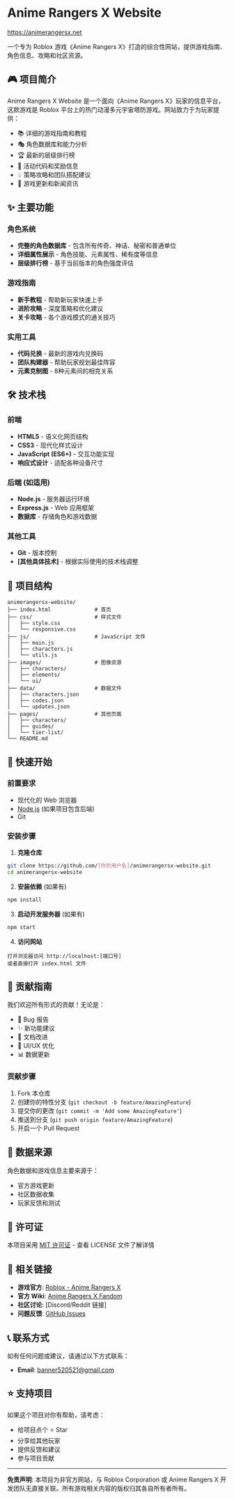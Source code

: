 # Anime Rangers X Website
https://animerangersx.net

一个专为 Roblox 游戏《Anime Rangers X》打造的综合性网站，提供游戏指南、角色信息、攻略和社区资源。

## 🎮 项目简介

Anime Rangers X Website 是一个面向《Anime Rangers X》玩家的信息平台，这款游戏是 Roblox 平台上的热门动漫多元宇宙塔防游戏。网站致力于为玩家提供：

- 📚 详细的游戏指南和教程
- 🎭 角色数据库和能力分析
- 🏆 最新的层级排行榜
- 🎁 活动代码和奖励信息
- 💡 策略攻略和团队搭配建议
- 🌟 游戏更新和新闻资讯

## ✨ 主要功能

### 角色系统
- **完整的角色数据库** - 包含所有传奇、神话、秘密和普通单位
- **详细属性展示** - 角色技能、元素属性、稀有度等信息
- **层级排行榜** - 基于当前版本的角色强度评估

### 游戏指南
- **新手教程** - 帮助新玩家快速上手
- **进阶攻略** - 深度策略和优化建议
- **关卡攻略** - 各个游戏模式的通关技巧

### 实用工具
- **代码兑换** - 最新的游戏内兑换码
- **团队构建器** - 帮助玩家规划最佳阵容
- **元素克制图** - 8种元素间的相克关系

## 🛠️ 技术栈

### 前端
- **HTML5** - 语义化网页结构
- **CSS3** - 现代化样式设计
- **JavaScript (ES6+)** - 交互功能实现
- **响应式设计** - 适配各种设备尺寸

### 后端 (如适用)
- **Node.js** - 服务器运行环境
- **Express.js** - Web 应用框架
- **数据库** - 存储角色和游戏数据

### 其他工具
- **Git** - 版本控制
- **[其他具体技术]** - 根据实际使用的技术栈调整

## 📁 项目结构

```
animerangersx-website/
├── index.html              # 首页
├── css/                    # 样式文件
│   ├── style.css
│   └── responsive.css
├── js/                     # JavaScript 文件
│   ├── main.js
│   ├── characters.js
│   └── utils.js
├── images/                 # 图像资源
│   ├── characters/
│   ├── elements/
│   └── ui/
├── data/                   # 数据文件
│   ├── characters.json
│   ├── codes.json
│   └── updates.json
├── pages/                  # 其他页面
│   ├── characters/
│   ├── guides/
│   └── tier-list/
└── README.md
```

## 🚀 快速开始

### 前置要求
- 现代化的 Web 浏览器
- [Node.js](https://nodejs.org/) (如果项目包含后端)
- Git

### 安装步骤

1. **克隆仓库**
```bash
git clone https://github.com/[你的用户名]/animerangersx-website.git
cd animerangersx-website
```

2. **安装依赖** (如果有)
```bash
npm install
```

3. **启动开发服务器** (如果有)
```bash
npm start
```

4. **访问网站**
```
打开浏览器访问 http://localhost:[端口号]
或者直接打开 index.html 文件
```

## 🤝 贡献指南

我们欢迎所有形式的贡献！无论是：
- 🐛 Bug 报告
- ✨ 新功能建议
- 📝 文档改进
- 🎨 UI/UX 优化
- 📊 数据更新

### 贡献步骤

1. Fork 本仓库
2. 创建你的特性分支 (`git checkout -b feature/AmazingFeature`)
3. 提交你的更改 (`git commit -m 'Add some AmazingFeature'`)
4. 推送到分支 (`git push origin feature/AmazingFeature`)
5. 开启一个 Pull Request

## 📄 数据来源

角色数据和游戏信息主要来源于：
- 官方游戏更新
- 社区数据收集
- 玩家反馈和测试

## 📝 许可证

本项目采用 [MIT 许可证](LICENSE) - 查看 LICENSE 文件了解详情

## 🔗 相关链接

- **游戏官方**: [Roblox - Anime Rangers X](https://www.roblox.com/games/[游戏ID])
- **官方 Wiki**: [Anime Rangers X Fandom](https://animerangersx.fandom.com/)
- **社区讨论**: [Discord/Reddit 链接]
- **问题反馈**: [GitHub Issues](https://github.com/[你的用户名]/animerangersx-website/issues)

## 📞 联系方式

如有任何问题或建议，请通过以下方式联系：

- **Email**: banner520521@gmail.com


## ⭐ 支持项目

如果这个项目对你有帮助，请考虑：
- 给项目点个 ⭐ Star
- 分享给其他玩家
- 提供反馈和建议
- 参与项目贡献

---

**免责声明**: 本项目为非官方网站，与 Roblox Corporation 或 Anime Rangers X 开发团队无直接关联。所有游戏相关内容的版权归其各自所有者所有。